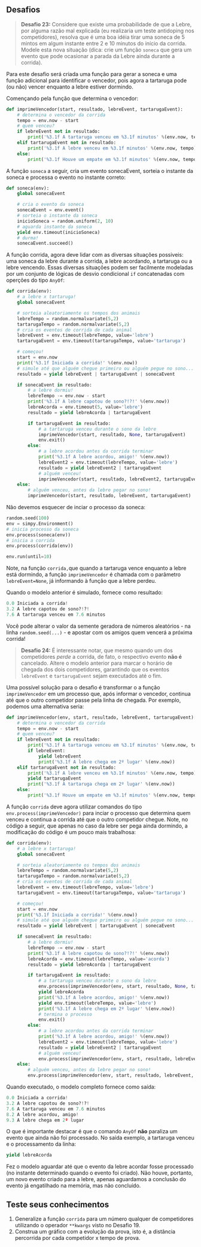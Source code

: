 ## Desafios
>**Desafio 23:** Considere que existe uma probabilidade de que a Lebre, por alguma razão mal explicada (eu realizaria um teste antidoping nos competidores), resolva que é uma boa idéia tirar uma soneca de 5 mintos em algum instante entre 2 e 10 minutos do início da corrida. Modele esta nova situação (dica: crie um função `soneca` que gera um evento que pode ocasionar a parada da Lebre ainda durante a corrida).

Para este desafio será criada uma função para gerar a soneca e uma função adicional para identificar o vencedor, pois agora a tartaruga pode (ou não) vencer enquanto a lebre estiver dormindo.

Començando pela função que determina o vencedor:
```python
def imprimeVencedor(start, resultado, lebreEvent, tartarugaEvent):
    # determina o vencedor da corrida
    tempo = env.now - start
    # quem venceu?
    if lebreEvent not in resultado:
        print('%3.1f A tartaruga venceu em %3.1f minutos' %(env.now, tempo))
    elif tartarugaEvent not in resultado:
        print('%3.1f A lebre venceu em %3.1f minutos' %(env.now, tempo))
    else:
        print('%3.1f Houve um empate em %3.1f minutos' %(env.now, tempo))
```
A função `soneca` a seguir, cria um evento sonecaEvent, sorteia o instante da soneca e processa o evento no instante correto:
```python
def soneca(env):
    global sonecaEvent

    # cria o evento da soneca
    sonecaEvent = env.event()
    # sorteia o instante da soneca
    inicioSoneca = random.uniform(2, 10)
    # aguarda instante da soneca
    yield env.timeout(inicioSoneca)
    # durma!
    sonecaEvent.succeed()
```
A função corrida, agora deve lidar com as diversas situações possiveis: uma soneca da lebre durante a corrida, a lebre acordando, a tartaruga ou a lebre vencendo. Essas diversas situações podem ser facilmente modeladas por um conjunto de lógicas de desvio condicional `if` concatenadas com operções do tipo `AnyOf`:
```python
def corrida(env):
    # a lebre x tartaruga!
    global sonecaEvent

    # sorteia aleatoriamente os tempos dos animais
    lebreTempo = random.normalvariate(5,2)
    tartarugaTempo = random.normalvariate(5,2)
    # cria os eventos de corrida de cada animal
    lebreEvent = env.timeout(lebreTempo, value='lebre')
    tartarugaEvent = env.timeout(tartarugaTempo, value='tartaruga')

    # começou!
    start = env.now
    print('%3.1f Iniciada a corrida!' %(env.now))
    # simule até que alguém chegue primeiro ou alguém pegue no sono...
    resultado = yield lebreEvent | tartarugaEvent | sonecaEvent

    if sonecaEvent in resultado:
        # a lebre dormiu!
        lebreTempo -= env.now - start
        print('%3.1f A lebre capotou de sono?!?!' %(env.now))
        lebreAcorda = env.timeout(5, value='lebre')
        resultado = yield lebreAcorda | tartarugaEvent

        if tartarugaEvent in resultado:
            # a tartaruga venceu durante o sono da lebre
            imprimeVencedor(start, resultado, None, tartarugaEvent)
            env.exit()
        else:
            # a lebre acordou antes da corrida terminar
            print('%3.1f A lebre acordou, amigo!' %(env.now))
            lebreEvent2 = env.timeout(lebreTempo, value='lebre')
            resultado = yield lebreEvent2 | tartarugaEvent
            # alguém venceu!
            imprimeVencedor(start, resultado, lebreEvent2, tartarugaEvent)
    else:
        # alguém venceu, antes da lebre pegar no sono!
        imprimeVencedor(start, resultado, lebreEvent, tartarugaEvent)
```
Não devemos esquecer de inciar o processo da soneca:
```python
random.seed(100)
env = simpy.Environment()
# inicia processo da soneca
env.process(soneca(env))
# inicia a corrida
env.process(corrida(env))

env.run(until=10)
```
Note, na função `corrida,`que quando a tartaruga vence enquanto a lebre está dormindo, a função `imprimeVencedor` é chamada com o parâmetro `lebreEvent=None`, já informando à função que a lebre perdeu.

Quando o modelo anterior é simulado, fornece como resultado:
```python
0.0 Iniciada a corrida!
3.2 A lebre capotou de sono?!?!
7.6 A tartaruga venceu em 7.6 minutos
```
Você pode alterar o valor da semente geradora de números aleatórios - na linha `random.seed(...)` - e apostar com os amigos quem vencerá a próxima corrida!

>**Desafio 24:** É interessante notar, que mesmo quando um dos competidores *perde* a corrida, de fato, o respectivo evento **não é** cancelado. Altere o modelo anterior para marcar o horário de chegada dos dois competidores, garantindo que os eventos `lebreEvent` e `tartarugaEvent` sejam executados até o fim.

Uma possível solução para o desafio é transformar o a função `imprimeVencedor` em um processo que, após informar o vencedor, continua até que o outro competidor passe pela linha de chegada. Por exemplo, podemos uma alternativa seria:

```python
def imprimeVencedor(env, start, resultado, lebreEvent, tartarugaEvent):
    # determina o vencedor da corrida
    tempo = env.now - start
    # quem venceu?
    if lebreEvent not in resultado:
        print('%3.1f A tartaruga venceu em %3.1f minutos' %(env.now, tempo))
        if lebreEvent:
            yield lebreEvent
            print('%3.1f A lebre chega em 2º lugar' %(env.now))
    elif tartarugaEvent not in resultado:
        print('%3.1f A lebre venceu em %3.1f minutos' %(env.now, tempo))
        yield tartarugaEvent
        print('%3.1f A tartaruga chega em 2º lugar' %(env.now))
    else:
        print('%3.1f Houve um empate em %3.1f minutos' %(env.now, tempo))
```

A função `corrida` deve agora utilizar comandos do tipo `env.process(imprimeVencedor)` para inciar o processo que determina quem venceu e continua a corrida até que o outro competidor chegue. Note, no código a seguir, que apenas no caso da lebre ser pega ainda dormindo, a modificação do código é um pouco mais trabalhosa:
```python
def corrida(env):
    # a lebre x tartaruga!
    global sonecaEvent

    # sorteia aleatoriamente os tempos dos animais
    lebreTempo = random.normalvariate(5,2)
    tartarugaTempo = random.normalvariate(5,2)
    # cria os eventos de corrida de cada animal
    lebreEvent = env.timeout(lebreTempo, value='lebre')
    tartarugaEvent = env.timeout(tartarugaTempo, value='tartaruga')

    # começou!
    start = env.now
    print('%3.1f Iniciada a corrida!' %(env.now))
    # simule até que alguém chegue primeiro ou alguém pegue no sono...
    resultado = yield lebreEvent | tartarugaEvent | sonecaEvent

    if sonecaEvent in resultado:
        # a lebre dormiu!
        lebreTempo -= env.now - start
        print('%3.1f A lebre capotou de sono?!?!' %(env.now))
        lebreAcorda = env.timeout(lebreTempo, value='acorda')
        resultado = yield lebreAcorda | tartarugaEvent

        if tartarugaEvent in resultado:
            # a tartaruga venceu durante o sono da lebre
            env.process(imprimeVencedor(env, start, resultado, None, tartarugaEvent))
            yield lebreAcorda
            print('%3.1f A lebre acordou, amigo!' %(env.now))
            yield env.timeout(lebreTempo, value='lebre')
            print('%3.1f A lebre chega em 2º lugar' %(env.now))
            # termina o processo
            env.exit()
        else:
            # a lebre acordou antes da corrida terminar
            print('%3.1f A lebre acordou, amigo!' %(env.now))
            lebreEvent2 = env.timeout(lebreTempo, value='lebre')
            resultado = yield lebreEvent2 | tartarugaEvent
            # alguém venceu!
            env.process(imprimeVencedor(env, start, resultado, lebreEvent2, tartarugaEvent))
    else:
        # alguém venceu, antes da lebre pegar no sono!
        env.process(imprimeVencedor(env, start, resultado, lebreEvent, tartarugaEvent))
```
Quando executado, o modelo completo fornece como saída:
```python
0.0 Iniciada a corrida!
3.2 A lebre capotou de sono?!?!
7.6 A tartaruga venceu em 7.6 minutos
8.2 A lebre acordou, amigo!
9.3 A lebre chega em 2º lugar
```
O que é importante destacar é que o comando `AnyOf` **não** paraliza um evento que ainda não foi processado. No saída exemplo, a tartaruga venceu e o processamento da linha:
```python
yield lebreAcorda
```
Fez o modelo aguardar até que o evento da lebre acordar fosse processado (no instante determinado quando o evento foi criado). Não houve, portanto, um novo evento criado para a lebre, apenas aguardamos a conclusão do evento já engatilhado na memória, mas não concluído. 

## Teste seus conhecimentos
1. Generalize a função `corrida` para um número qualquer de competidores utilizando o operador `**kwargs` visto no Desafio 19. 
1. Construa um gráfico com a evolução da prova, isto é, a distância percorrida por cada competidor x tempo de prova.
